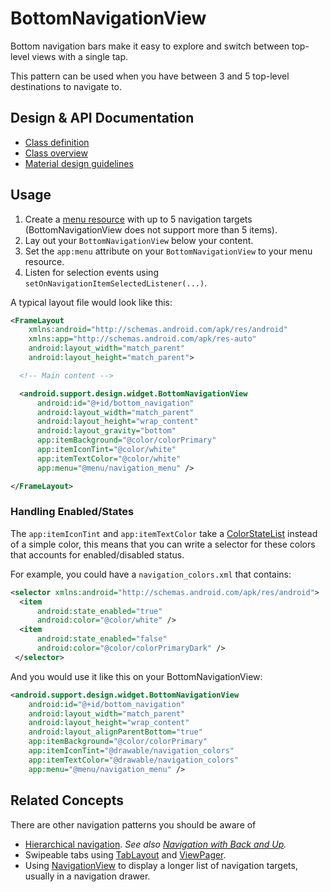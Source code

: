 <!--docs:
title: "Bottom Navigation"
layout: detail
section: components
excerpt: "BottomNavigationView makes it easy to explore and switch between top-level views in a single tap."
iconId: bottom_navigation
path: /catalog/bottom-navigation-view/
-->

# BottomNavigationView

Bottom navigation bars make it easy to explore and switch between top-level
views with a single tap.

This pattern can be used when you have between 3 and 5 top-level destinations to
navigate to.


## Design & API Documentation

-   [Class definition](https://github.com/material-components/material-components-android/tree/master/lib/src/android/support/design/widget/BottomNavigationView.java)
    <!--{: .icon-list-item.icon-list-item--spec }-->
    <!-- Styles for list items requiring icons instead of standard bullets. -->
-   [Class overview](https://developer.android.com/reference/android/support/design/widget/BottomNavigationView.html)
    <!--{: .icon-list-item.icon-list-item--spec }-->
-   [Material design guidelines](https://material.io/guidelines/components/bottom-navigation.html)
    <!--{: .icon-list-item.icon-list-item--spec }-->
<!--{: .icon-list }-->
<!-- Style for a list that requires icons instead of standard bullets. -->

## Usage

1. Create a [menu
resource](https://developer.android.com/guide/topics/resources/menu-resource.html)
with up to 5 navigation targets (BottomNavigationView does not support more than
5 items).
2. Lay out your `BottomNavigationView` below your content.
3. Set the `app:menu` attribute on your `BottomNavigationView` to your menu
resource.
4. Listen for selection events using `setOnNavigationItemSelectedListener(...)`.

A typical layout file would look like this:

```xml
<FrameLayout
    xmlns:android="http://schemas.android.com/apk/res/android"
    xmlns:app="http://schemas.android.com/apk/res-auto"
    android:layout_width="match_parent"
    android:layout_height="match_parent">

  <!-- Main content -->

  <android.support.design.widget.BottomNavigationView
      android:id="@+id/bottom_navigation"
      android:layout_width="match_parent"
      android:layout_height="wrap_content"
      android:layout_gravity="bottom"
      app:itemBackground="@color/colorPrimary"
      app:itemIconTint="@color/white"
      app:itemTextColor="@color/white"
      app:menu="@menu/navigation_menu" />

</FrameLayout>
```

### Handling Enabled/States

The `app:itemIconTint` and `app:itemTextColor` take a
[ColorStateList](https://developer.android.com/reference/android/content/res/ColorStateList.html)
instead of a simple color, this means that you can write a selector for these
colors that accounts for enabled/disabled status.

For example, you could have a `navigation_colors.xml` that contains:

```xml
<selector xmlns:android="http://schemas.android.com/apk/res/android">
  <item
      android:state_enabled="true"
      android:color="@color/white" />
  <item
      android:state_enabled="false"
      android:color="@color/colorPrimaryDark" />
 </selector>
```

And you would use it like this on your BottomNavigationView:

```xml
<android.support.design.widget.BottomNavigationView
    android:id="@+id/bottom_navigation"
    android:layout_width="match_parent"
    android:layout_height="wrap_content"
    android:layout_alignParentBottom="true"
    app:itemBackground="@color/colorPrimary"
    app:itemIconTint="@drawable/navigation_colors"
    app:itemTextColor="@drawable/navigation_colors"
    app:menu="@menu/navigation_menu" />
```

## Related Concepts

There are other navigation patterns you should be aware of

-   [Hierarchical navigation](https://developer.android.com/training/implementing-navigation/index.html).
    *See also [Navigation with Back and
    Up](https://developer.android.com/design/patterns/navigation.html).*
-   Swipeable tabs using
    [TabLayout](/material-components/material-components-android/blob/master/docs/components/TabLayout.md)
    and
    [ViewPager](https://developer.android.com/reference/android/support/v4/view/ViewPager.html).
-   Using
    [NavigationView](/material-components/material-components-android/blob/master/docs/components/NavigationView.md)
    to display a longer list of navigation targets, usually in a navigation
    drawer.
